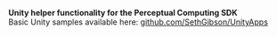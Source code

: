 <b>Unity helper functionality for the Perceptual Computing SDK</b>
<br/>
Basic Unity samples available here: <a href="https://github.com/SethGibson/UnityApps">github.com/SethGibson/UnityApps</a>
